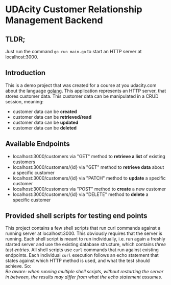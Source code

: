 # UDAcity Customer Relationship Management Backend



## TLDR;
Just run the command `go run main.go` to start an HTTP server at
localhost:3000.

## Introduction
This is a demo project that was created for a course at you udacity.com about the language [golang](https://go.dev/).
This application represents an HTTP server, that stores customer data. 
This customer data can be manipulated in a CRUD session, meaning:
- customer data can be **created**
- customer data can be **retrieved/read**
- customer data can be **updated**
- customer data can be **deleted**


## Available Endpoints


- localhost:3000/customers via "GET" method to **retrieve a list** of existing customers
- localhost:3000/customers/{id} via "GET" method to **retrieve data** about a specific customer
- localhost:3000/customers/{id} via "PATCH" method to **update** a specific customer
- localhost:3000/customers via "POST" method to **create** a new customer
- localhost:3000/customers/{id} via "DELETE" method to **delete** a specific customer


## Provided shell scripts for testing end points
This project contains a few shell scripts that run curl commands against a running server at
localhost:3000. This obviously requires that the server is running.
Each shell script is meant to run individually, i.e. run again a freshly started server and use
the existing database structure, which contains *three test entries*.
All shell scripts use `curl` commands that run against existing endpoints. Each individual `curl`
execution follows an echo statement that states against which HTTP method is used, and what the
test should achieve.
So:  
*Be aware: when running multiple shell scripts, without restarting the server in between, the results may differ from what the echo statement assumes.*
